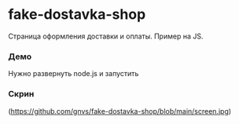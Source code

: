 # fake-dostavka-shop
Страница оформления доставки и оплаты. Пример на JS.

### Демо
Нужно развернуть node.js и запустить

### Скрин
(https://github.com/gnvs/fake-dostavka-shop/blob/main/screen.jpg)
